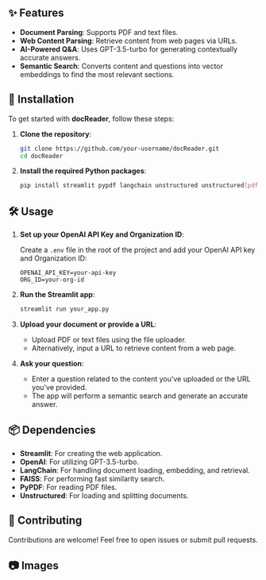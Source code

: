 
## ✨ Features

- **Document Parsing**: Supports PDF and text files.
- **Web Content Parsing**: Retrieve content from web pages via URLs.
- **AI-Powered Q&A**: Uses GPT-3.5-turbo for generating contextually accurate answers.
- **Semantic Search**: Converts content and questions into vector embeddings to find the most relevant sections.

## 🚀 Installation

To get started with **docReader**, follow these steps:

1. **Clone the repository**:
   ```bash
   git clone https://github.com/your-username/docReader.git
   cd docReader
   ```

2. **Install the required Python packages**:
   ```bash
   pip install streamlit pypdf langchain unstructured unstructured[pdf] tiktoken faiss-cpu langchain-chroma langchain-community
   ```

## 🛠️ Usage

1. **Set up your OpenAI API Key and Organization ID**:

   Create a `.env` file in the root of the project and add your OpenAI API key and Organization ID:
   ```
   OPENAI_API_KEY=your-api-key
   ORG_ID=your-org-id
   ```

2. **Run the Streamlit app**:
   ```bash
   streamlit run your_app.py
   ```

3. **Upload your document or provide a URL**:
   - Upload PDF or text files using the file uploader.
   - Alternatively, input a URL to retrieve content from a web page.

4. **Ask your question**:
   - Enter a question related to the content you've uploaded or the URL you've provided.
   - The app will perform a semantic search and generate an accurate answer.

## 📦 Dependencies

- **Streamlit**: For creating the web application.
- **OpenAI**: For utilizing GPT-3.5-turbo.
- **LangChain**: For handling document loading, embedding, and retrieval.
- **FAISS**: For performing fast similarity search.
- **PyPDF**: For reading PDF files.
- **Unstructured**: For loading and splitting documents.

## 🤝 Contributing

Contributions are welcome! Feel free to open issues or submit pull requests.

## 📷 Images

